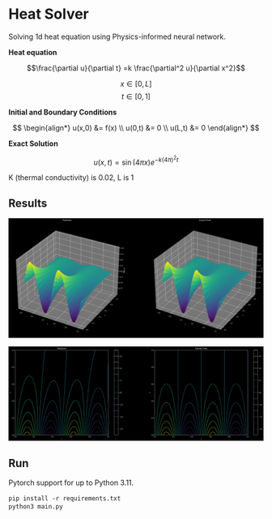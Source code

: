 # Heat Solver

Solving 1d heat equation using Physics-informed neural network.

**Heat equation**

$$\frac{\partial u}{\partial t} =k \frac{\partial^2 u}{\partial x^2}$$

$$x\in[0,L]$$
$$t\in[0,1]$$

**Initial and Boundary Conditions**

$$
\begin{align*}
u(x,0) &= f(x) \\
u(0,t) &= 0 \\
u(L,t) &= 0
\end{align*}
$$

**Exact Solution**

$$u(x,t)=\sin\left({4 \pi x}\right) e^{-k\left({4 \pi}\right)^2 t}$$

K (thermal conductivity) is 0.02, L is 1

## Results

![3d View](plot_1.png)

![2d View](plot_2.png)

## Run

Pytorch support for up to Python 3.11.

```
pip install -r requirements.txt
python3 main.py
```